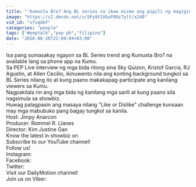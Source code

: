```yaml
---
title: "'Kumusta Bro?'Ang BL series na ikaw mismo ang pipili ng magiging lover ng bida PEP Live"
image: "https://s2.dmcdn.net/v/SPy9t1VGoF09z7ylt/x240"
vid_id: "x7vqdmf"
categories: "people"
tags: ["#peptalk","pep ph","filipino"]
date: "2020-08-26T22:04:04+03:00"
---
```

Isa pang sumasakay ngayon sa BL Series trend ang Kumusta Bro? na available lang sa phone app na Kumu.   <br>Sa PEP Live interview ng mga bida ritong sina Sky Quizon, Kristof Garcia, RJ Agustin, at Allen Cecilio, ikinuwento nila ang konting background tungkol sa BL Series nilang ito at kung paano makakapag-participate ang kanilang viewers sa Kumu.   <br>Nagpakilala rin ang mga bida ng kanilang mga sarili at kung paano sila nagsimula sa showbiz.   <br>Huwag palagpasin ang masaya nilang &quot;Like or Dislike&quot; challenge kunsaan may mga mabubuko pang bagay tungkol sa kanila.  <br>Host: Jimpy Anarcon  <br>Producer: Rommel R. Llanes  <br>Director: Kim Justine Gan  <br>Know the latest in showbiz on   <br>Subscribe to our YouTube channel!   <br>Follow us!   <br>Instagram:   <br>Facebook:   <br>Twitter:   <br>Visit our DailyMotion channel!   <br>Join us on Viber: 

